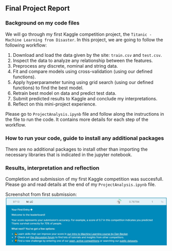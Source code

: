 ## Final Project Report

### Background on my code files
We will go through my first Kaggle competition project, the `Titanic - Machine Learning from Disaster`. In this project, we are going to follow the following workflow:

1. Download and load the data given by the site: `train.csv` and `test.csv`.
2. Inspect the data to analyze any relationship between the features.
3. Preprocess any discrete, nominal and string data.
4. Fit and compare models using cross-validation (using our defined functions).
5. Apply hyperparameter tuning using grid search (using our defined functions) to find the best model.
6. Retrain best model on data and predict test data.
7. Submit predicted results to Kaggle and conclude my interpretations.
8. Reflect on this mini-project experience.

Please go to `ProjectAnalysis.ipynb` file and follow along the instructions in the file to run the code. It contains more details for each step of the workflow.

### How to run your code, guide to install any additional packages
There are no additional packages to install other than importing the necessary libraries that is indicated in the jupyter notebook.

### Results, interpretation and reflection
Completion and submission of my first Kaggle competition was succesfull. Please go and read details at the end of my `ProjectAnalysis.ipynb` file. 

Screenshot from first submission:
![title](KaggleSubmissionResults.jpg)
 